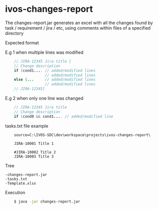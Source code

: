 # ivos-changes-report

The changes-report.jar generates an excel with all the changes found by task / requirement / jira / etc, using comments within files of a specified directory



Expected format

 E.g 1 when multiple lines was modified

```JAVA    
    // JIRA-12345 Jira title [
    // Change description
    if (cond1.... // added/modified lines 
                  // added/modified lines 
    else {...     // added/modified lines 
                  // added/modified lines 
    // JIRA-12345]
```

 E.g 2 when only one line was changed

```JAVA     
    // JIRA-12345 Jira title 
    // Change description
    if (cond0 && cond1.... // added/modified line
```
    
    
 tasks.txt file example

```properties
    source=C:\IVOS-SDC\dev\workspace\projects\ivos-changes-report\

    JIRA-10001 Title 1

    #JIRA-10002 Title 2
    JIRA-10003 Title 3
```

Tree

    -changes-report.jar
    -tasks.txt
    -Template.xlsx
    


Execution

```bash
    $ java -jar changes-report.jar
```

